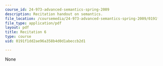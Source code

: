 ```yaml
---
course_id: 24-973-advanced-semantics-spring-2009
description: Recitation handout on semantics.
file_location: /coursemedia/24-973-advanced-semantics-spring-2009/0191f1dd2ae96a358b4d0d1abeccb2d1_MIT24_973s09_rec06.pdf
file_type: application/pdf
layout: pdf
title: Recitation 6
type: course
uid: 0191f1dd2ae96a358b4d0d1abeccb2d1

---
```

None